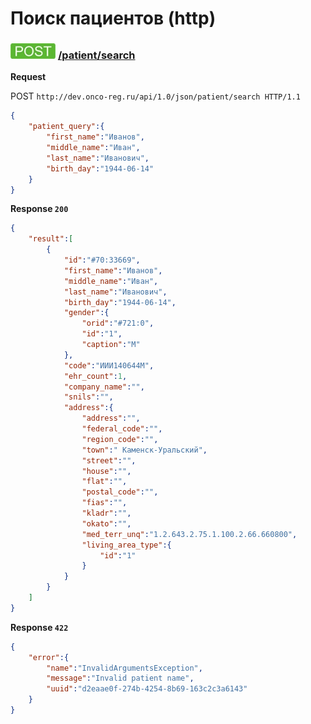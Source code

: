Поиск пациентов (http)
===


### ![POST](../../../../img/post.png) [/patient/search](../../search/index.md)

**Request**

POST `http://dev.onco-reg.ru/api/1.0/json/patient/search HTTP/1.1`
```json
{
    "patient_query":{
        "first_name":"Иванов",
        "middle_name":"Иван",
        "last_name":"Иванович",
        "birth_day":"1944-06-14"
    }
}
```

**Response `200`**
```json
{
    "result":[
        {
            "id":"#70:33669",
            "first_name":"Иванов",
            "middle_name":"Иван",
            "last_name":"Иванович",
            "birth_day":"1944-06-14",
            "gender":{
                "orid":"#721:0",
                "id":"1",
                "caption":"М"
            },
            "code":"ИИИ140644М",
            "ehr_count":1,
            "company_name":"",
            "snils":"",
            "address":{
                "address":"",
                "federal_code":"",
                "region_code":"",
                "town":" Каменск-Уральский",
                "street":"",
                "house":"",
                "flat":"",
                "postal_code":"",
                "fias":"",
                "kladr":"",
                "okato":"",
                "med_terr_unq":"1.2.643.2.75.1.100.2.66.660800",
                "living_area_type":{
                    "id":"1"
                }
            }
        }
    ]
}
```

**Response `422`**
```json
{
    "error":{
        "name":"InvalidArgumentsException",
        "message":"Invalid patient name",
        "uuid":"d2eaae0f-274b-4254-8b69-163c2c3a6143"
    }
}
```

